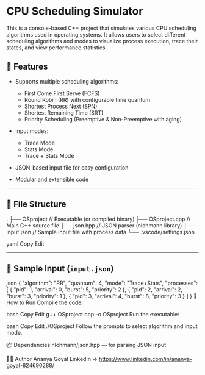 # CPU Scheduling Simulator

This is a console-based C++ project that simulates various CPU scheduling algorithms used in operating systems. It allows users to select different scheduling algorithms and modes to visualize process execution, trace their states, and view performance statistics.

## 🚀 Features

- Supports multiple scheduling algorithms:
  - First Come First Serve (FCFS)
  - Round Robin (RR) with configurable time quantum
  - Shortest Process Next (SPN)
  - Shortest Remaining Time (SRT)
  - Priority Scheduling (Preemptive & Non-Preemptive with aging)
  
- Input modes:
  - Trace Mode
  - Stats Mode
  - Trace + Stats Mode

- JSON-based input file for easy configuration
- Modular and extensible code

---

## 📂 File Structure

.
├── OSproject // Executable (or compiled binary)
├── OSproject.cpp // Main C++ source file
├── json.hpp // JSON parser (nlohmann library)
├── input.json // Sample input file with process data
└── .vscode/settings.json

yaml
Copy
Edit

---

## 🧪 Sample Input (`input.json`)
json
{
  "algorithm": "RR",
  "quantum": 4,
  "mode": "Trace+Stats",
  "processes": [
    { "pid": 1, "arrival": 0, "burst": 5, "priority": 2 },
    { "pid": 2, "arrival": 2, "burst": 3, "priority": 1 },
    { "pid": 3, "arrival": 4, "burst": 8, "priority": 3 }
  ]
}
🔧 How to Run
Compile the code:

bash
Copy
Edit
g++ OSproject.cpp -o OSproject
Run the executable:

bash
Copy
Edit
./OSproject
Follow the prompts to select algorithm and input mode.

📦 Dependencies
nlohmann/json.hpp — for parsing JSON input

👩‍💻 Author
Ananya Goyal
LinkedIn -> https://www.linkedin.com/in/ananya-goyal-824690288/

